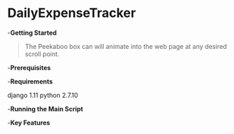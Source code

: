 # DailyExpenseTracker




-**Getting Started**
>The Peekaboo box can will animate into the web page at any desired scroll point.


-**Prerequisites**

-**Requirements**

django 1.11
python 2.7.10

-**Running the Main Script**

-**Key Features**
